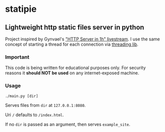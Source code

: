 # statipie
## Lightweight http static files server in python

Project inspired by Gynvael's ["HTTP Server in 1h" livestream](https://www.youtube.com/watch?v=u5JQQrZDy4o). I use the same concept of starting a thread for each connection via [threading lib](https://docs.python.org/3.5/library/threading.html#module-threading).

### Important
This code is being written for educational purposes only. For security reasons it **should NOT be used** on any internet-exposed machine.

### Usage

```
./main.py [dir]
```

Serves files from `dir` at `127.0.0.1:8080`.

Uri `/` defaults to `/index.html`.

If no `dir` is passed as an argument, then serves `example_site`.  

